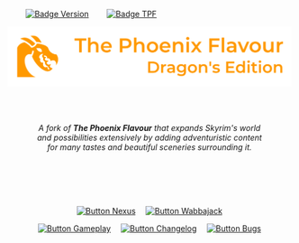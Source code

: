       
[![Badge Version]][Releases]      
[![Badge TPF]][Releases]

<div align = center>

![Banner]

<br>
<br>

*A fork of **The Phoenix Flavour** that expands Skyrim's world <br>
and possibilities extensively by adding adventuristic content <br>
for many tastes and beautiful sceneries surrounding it.*

<br>
<br>
<br>
<br>

[![Button Nexus]][Nexus]   
[![Button Wabbajack]][Wabbajack]

[![Button Gameplay]][Gameplay]   
[![Button Changelog]][Changelog]   
[![Button Bugs]][Bugs]

</div>

<br>
<br>


<!----------------------------------------------------------------------------->

[Releases]: https://github.com/DragonBlame/tpf-dragons-edition/releases
[Nexus]: https://www.nexusmods.com/skyrimspecialedition/mods/51973

[Changelog]: Documentation/Changelog.md
[Gameplay]: Documentation/Gameplay.md
[Wabbajack]: Documentation/Wabbajack.md
[Bugs]: Documentation/Bugs.md

[Banner]: Resources/Banner.webp


<!----------------------------------[ Badges ]--------------------------------->

[Badge Version]: https://img.shields.io/badge/Version-2.8.1-018a91?style=for-the-badge&labelColor=00B0B9
[Badge TPF]: https://img.shields.io/badge/TPF-4.15.1-258AAF?style=for-the-badge&labelColor=29a1cd


<!---------------------------------[ Buttons ]--------------------------------->

[Button Changelog]: https://img.shields.io/badge/Changelog-CB2E6D?style=for-the-badge&logoColor=white&logo=AzureArtifacts
[Button Wabbajack]: https://img.shields.io/badge/Wabbajack_Guide-0080FF?style=for-the-badge&logoColor=white&logo=GitBook
[Button Gameplay]: https://img.shields.io/badge/Gameplay-589632?style=for-the-badge&logoColor=white&logo=AppleArcade
[Button Nexus]: https://img.shields.io/badge/Ｎｅｘｕｓ_Mods-8197ec?style=for-the-badge&logoColor=white&logo=Dragonframe
[Button Bugs]: https://img.shields.io/badge/Report_Bugs-E85C33?style=for-the-badge&logoColor=white&logo=GitHub

